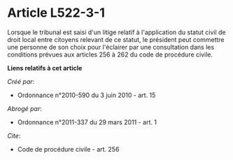 # Article L522-3-1

Lorsque le tribunal est saisi d'un litige relatif à l'application du statut civil de droit local entre citoyens relevant de
ce statut, le président peut commettre une personne de son choix pour l'éclairer par une consultation dans les conditions
prévues aux articles 256 à 262 du code de procédure civile.

**Liens relatifs à cet article**

_Créé par_:

  - Ordonnance n°2010-590 du 3 juin 2010 - art. 15

_Abrogé par_:

  - Ordonnance n°2011-337 du 29 mars 2011 - art. 1

_Cite_:

  - Code de procédure civile - art. 256
